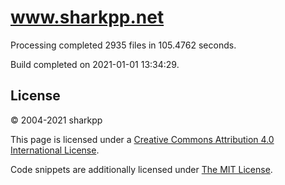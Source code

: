 # www.sharkpp.net

Processing completed 2935 files in 105.4762 seconds.

Build completed on 2021-01-01 13:34:29.

## License

&copy; 2004-2021 sharkpp

This page is licensed under a [Creative Commons Attribution 4.0 International License](http://creativecommons.org/licenses/by/4.0/).

Code snippets are additionally licensed under [The MIT License](http://opensource.org/licenses/MIT).
